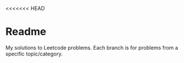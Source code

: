 <<<<<<< HEAD
# Readme

My solutions to Leetcode problems. Each branch is for
problems from a specific topic/category.
